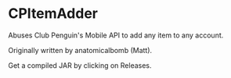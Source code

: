 CPItemAdder
===========

Abuses Club Penguin's Mobile API to add any item to any account.

Originally written by anatomicalbomb (Matt).

Get a compiled JAR by clicking on Releases.
